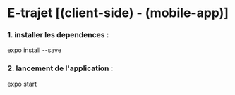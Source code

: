 # E-trajet [(client-side) - (mobile-app)]

### 1. installer les dependences :

expo install --save

### 2. lancement de l'application :

expo start
